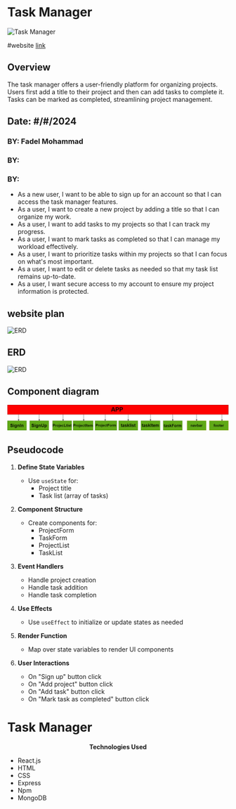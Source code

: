 # Task Manager 

![Task Manager ](imglink)



#website [link](imgwebsite)

## Overview

The task manager offers a user-friendly platform for organizing projects. Users first add a title to their project and then can add tasks to complete it. Tasks can be marked as completed, streamlining project management.

## Date: #/#/2024
### BY: Fadel Mohammad
### BY: 
### BY: 

* As a new user, I want to be able to sign up for an account so that I can access the task manager features.
* As a user, I want to create a new project by adding a title so that I can organize my work.
* As a user, I want to add tasks to my projects so that I can track my progress.
* As a user, I want to mark tasks as completed so that I can manage my workload effectively.
* As a user, I want to prioritize tasks within my projects so that I can focus on what's most important.
* As a user, I want to edit or delete tasks as needed so that my task list remains up-to-date.
* As a user, I want secure access to my account to ensure my project information is protected.
## website plan
![ERD](img)
## ERD
![ERD](img)
## Component diagram

![ERD](./FRONTEND/img/Component_diagram.png)



## Pseudocode

1. **Define State Variables**
   - Use `useState` for:
     - Project title
     - Task list (array of tasks)

2. **Component Structure**
   - Create components for:
     - ProjectForm
     - TaskForm
     - ProjectList
     - TaskList

3. **Event Handlers**
   - Handle project creation
   - Handle task addition
   - Handle task completion

4. **Use Effects**
   - Use `useEffect` to initialize or update states as needed

5. **Render Function**
   - Map over state variables to render UI components

6. **User Interactions**
   - On "Sign up" button click
   - On "Add project" button click
   - On "Add task" button click
   - On "Mark task as completed" button click



# Task Manager


<p align="center"><b>Technologies Used</b></p>

* React.js    
* HTML
* CSS
* Express
* Npm
* MongoDB
